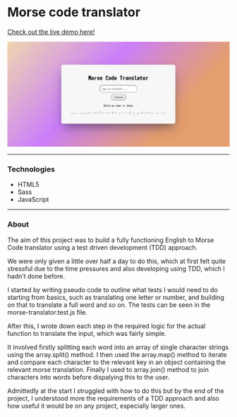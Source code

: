 # Morse code translator

[Check out the live demo here!](https://jasenscode.github.io/morse-translator/)

![Translator screenshot](https://github.com/jasenscode/morse-translator/blob/master/images/screenshot.JPG?raw=true)
____________
### Technologies

- HTML5
- Sass
- JavaScript
_____
### About

The aim of this project was to build a fully functioning English to Morse Code translator using a test driven development (TDD) approach. 

We were only given a little over half a day to do this, which at first felt quite stressful due to the time pressures and also developing using TDD, which I hadn't done before.

I started by writing pseudo code to outline what tests I would need to do starting from basics, such as translating one letter or number, and building on that to translate a full word and so on. The tests can be seen in the morse-translator.test.js file.

After this, I wrote down each step in the required logic for the actual function to translate the input, which was fairly simple. 

It involved firstly splitting each word into an array of single character strings using the array.split() method. I then used the array.map() method to iterate and compare each character to the relevant key in an object containing the relevant morse translation. Finally I used to array.join() method to join characters into words before dispalying this to the user.

Admittedly at the start I struggled with how to do this but by the end of the project, I understood more the requirements of a TDD approach and also how useful it would be on any project, especially larger ones.

